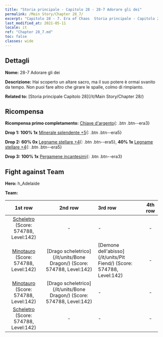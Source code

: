 ```yaml
---
title: "Storia principale - Capitolo 28 - 28-7 Adorare gli dei"
permalink: /Main Story/Chapter 28_7/
excerpt: "Capitolo 28 - 7. Era of Chaos  Storia principale - Capitolo 28_7. 28-7 Adorare gli dei"
last_modified_at: 2021-05-11
locale: it
ref: "Chapter 28_7.md"
toc: false
classes: wide
---
```


## Dettagli

 **Nome:** 28-7 Adorare gli dei

 **Descrizione:** Hai scoperto un altare sacro, ma il suo potere è ormai svanito da tempo. Non puoi fare altro che girare le spalle, colmo di rimpianto.

 **Related to:** [Storia principale Capitolo 28](/it/Main Story/Chapter 28/)

## Ricompensa

 **Ricompensa primo completamento:** [Chiave d'argento](/ItemsIT/con_693/){: .btn .btn--era3}

 **Drop 1:** **100% 1x** [Minerale splendente +5](/ItemsIT/mat_96/){: .btn .btn--era5}

 **Drop 2:** **60% 0x** [Legname stellare +4](/ItemsIT/mat_90/){: .btn .btn--era5}, **40% 1x** [Legname stellare +4](/ItemsIT/mat_90/){: .btn .btn--era5}

 **Drop 3:** **100% 1x** [Pergamene incantesimi](/ItemsIT/con_694/){: .btn .btn--era3}


## Fight against Team
 **Hero:** h_Adelaide

 **Team:**


  | 1st row | 2nd row | 3rd row | 4th row |
  |:----:|:----:|:----|:----:|
  | [Scheletro](/it/units/Skeleton/) (Score: 574788, Level:142)  | - | - | - |
  | [Minotauro](/it/units/Minotaur/) (Score: 574788, Level:142)  | [Drago scheletrico](/it/units/Bone Dragon/) (Score: 574788, Level:142)  | [Demone dell'abisso](/it/units/Pit Fiend/) (Score: 574788, Level:142)  | - |
  | [Minotauro](/it/units/Minotaur/) (Score: 574788, Level:142)  | [Drago scheletrico](/it/units/Bone Dragon/) (Score: 574788, Level:142)  | - | - |
  | [Scheletro](/it/units/Skeleton/) (Score: 574788, Level:142)  | - | - | - |


